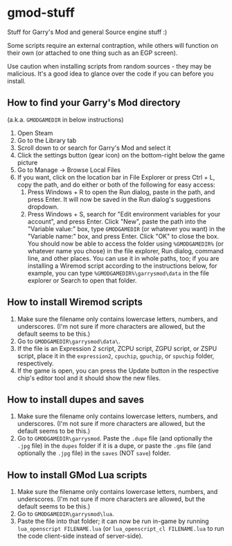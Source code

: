 # gmod-stuff

Stuff for Garry's Mod and general Source engine stuff :)

Some scripts require an external contraption, while others will function on their own (or attached to one thing such as an EGP screen).

Use caution when installing scripts from random sources - they may be malicious. It's a good idea to glance over the code if you can before you install.

## How to find your Garry's Mod directory

(a.k.a. `GMODGAMEDIR` in below instructions)

1. Open Steam
2. Go to the Library tab
3. Scroll down to or search for Garry's Mod and select it
4. Click the settings button (gear icon) on the bottom-right below the game picture
5. Go to Manage → Browse Local Files
6. If you want, click on the location bar in File Explorer or press Ctrl + L, copy the path, and do either or both of the following for easy access:
   1. Press Windows + R to open the Run dialog, paste in the path, and press Enter. It will now be saved in the Run dialog's suggestions dropdown.
   2. Press Windows + S, search for "Edit environment variables for your account", and press Enter. Click "New", paste the path into the "Variable value:" box, type `GMODGAMEDIR` (or whatever you want) in the "Variable name:" box, and press Enter. Click "OK" to close the box. You should now be able to access the folder using `%GMODGAMEDIR%` (or whatever name you chose) in the file explorer, Run dialog, command line, and other places. You can use it in whole paths, too; if you are installing a Wiremod script according to the instructions below, for example, you can type `%GMODGAMEDIR%\garrysmod\data` in the file explorer or Search to open that folder.

## How to install Wiremod scripts

1. Make sure the filename only contains lowercase letters, numbers, and underscores. (I'm not sure if more characters are allowed, but the default seems to be this.)
2. Go to `GMODGAMEDIR\garrysmod\data\`.
3. If the file is an Expression 2 script, ZCPU script, ZGPU script, or ZSPU script, place it in the `expression2`, `cpuchip`, `gpuchip`, or `spuchip` folder, respectively.
4. If the game is open, you can press the Update button in the respective chip's editor tool and it should show the new files.

## How to install dupes and saves

1. Make sure the filename only contains lowercase letters, numbers, and underscores. (I'm not sure if more characters are allowed, but the default seems to be this.)
2. Go to `GMODGAMEDIR\garrysmod`. Paste the `.dupe` file (and optionally the `.jpg` file) in the `dupes` folder if it is a dupe, or paste the `.gms` file (and optionally the `.jpg` file) in the `saves` (NOT `save`) folder.

## How to install GMod Lua scripts

1. Make sure the filename only contains lowercase letters, numbers, and underscores. (I'm not sure if more characters are allowed, but the default seems to be this.)
2. Go to `GMODGAMEDIR\garrysmod\lua`.
3. Paste the file into that folder; it can now be run in-game by running `lua_openscript FILENAME.lua` (or `lua_openscript_cl FILENAME.lua` to run the code client-side instead of server-side).